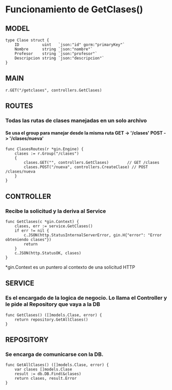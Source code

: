 # Funcionamiento de GetClases()

## MODEL
```
type Clase struct {
	ID          uint   `json:"id" gorm:"primaryKey"`
	Nombre      string `json:"nombre"`
	Profesor    string `json:"profesor"`
	Descripcion string `json:"descripcion"`
}
```

## MAIN
```
r.GET("/getclases", controllers.GetClases)
```

## ROUTES
### Todas las rutas de clases manejadas en un solo archivo
#### Se usa el group para manejar desde la misma ruta GET -> '/clases' POST -> '/clases/nueva'
```
func ClasesRoutes(r *gin.Engine) {
	clases := r.Group("/clases")
	{
		clases.GET("", controllers.GetClases)        // GET /clases
		clases.POST("/nueva", controllers.CreateClase) // POST /clases/nueva
	}
}
```

## CONTROLLER
### Recibe la solicitud y la deriva al Service
```
func GetClases(c *gin.Context) {
	clases, err := service.GetClases()
	if err != nil {
		c.JSON(http.StatusInternalServerError, gin.H{"error": "Error obteniendo clases"})
		return
	}
	c.JSON(http.StatusOK, clases)
}
```

*gin.Context es un puntero al contexto de una solicitud HTTP

## SERVICE
### Es el encargado de la logica de negocio. Lo llama el Controller y le pide al Repository que vaya a la DB
```
func GetClases() ([]models.Clase, error) {
	return repository.GetAllClases()
}
```

## REPOSITORY
### Se encarga de comunicarse con la DB.
```
func GetAllClases() ([]models.Clase, error) {
	var clases []models.Clase
	result := db.DB.Find(&clases)
	return clases, result.Error
}
```






